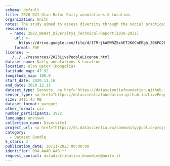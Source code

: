 ```yaml
---
schema: default
title: 2020-DV1-Ulan Bator-Daily annotations & Location
organization: Unitn
notes: The study aimed to assess diversity through the social practices and daily behaviors of university students from eight different countries. The research was carried out in two phases. Initially, a large sample of students from Denmark, Italy, Mongolia, Paraguay, the United Kingdom, China, Mexico, and India, completed a survey on their social practices, as well as their socio-demographic, cultural, and psychological elements. In the second phase, a sub-sample of the respondents engaged in a four-week data collection by using an innovative smartphone application called iLog. This app collected data from thirty-four smartphone sensors around the clock, allowing for an in-depth investigation into the diversity and daily routines of university students across countries, both synchronically and diachronically.
resources:
  - name: 2022_WeNet_Diversity1_Technical-Report(2020-2021)
    url: >-
      https://drive.google.com/file/d/1TMrjkAEWRZ5xhETJKOCnERgh_Z06PO2E/view?usp=drive_link
    format: PDF
license: >-
  ./../../resources/2023LivePeopleLicense.html
dataset_name: Daily annotations & Location
location: Ulan Bator (Mongolia)
latitude_map: 47.92
longitude_map: 106.9
start_date: 2020.11.16
end_date: 2020.12.11
dataset_type: Sensors, <a href="https://datascientiafoundation.github.io/LivePeople/datasets/2020-DV1-Ulan%20Bator-Diachronic-Interactions/">Diachronic-Interactions</a>,<a href="https://datascientiafoundation.github.io/LivePeople/datasets/2020-DV1-Ulan%20Bator-Synchronic-Interactions/">Synchronic-Interactions</a> 
sensor_type: <a href="https://datascientiafoundation.github.io/LivePeople/datasets/2020-DV1-Ulan%20Bator-Location%20Event%20Per%20Time%20POI/">location event per time POI</a>, <a href="https://datascientiafoundation.github.io/LivePeople/datasets/2020-DV1-Ulan%20Bator-Location%20Event%20Per%20Time%20RD/">location event per time RD</a>, <a href="https://datascientiafoundation.github.io/LivePeople/datasets/2020-DV1-Ulan%20Bator-Contribution%20Answers/"> Timediaries answers </a>, <a href="https://datascientiafoundation.github.io/LivePeople/datasets/2020-DV1-Ulan%20Bator-Contribution%20Questions/"> Timediaries questions </a>, <a href="https://datascientiafoundation.github.io/LivePeople/datasets/2020-DV1-Ulan%20Bator-Contribution%20Confirmation/"> Timediaries confirmation </a>, <a href ="https://datascientiafoundation.github.io/LivePeople/datasets/2020-DV1-Ulan%20Bator-Questionnaire%20Diversity%20A/">Questionnaire A</a>, <a href ="https://datascientiafoundation.github.io/LivePeople/datasets/2020-DV1-Ulan%20Bator-Questionnaire%20Diversity%20B/">Questionnaire B</a>, <a href ="https://datascientiafoundation.github.io/LivePeople/datasets/2020-DV1-Ulan%20Bator-Questionnaire%20Diversity%20C/">Questionnaire C</a>
size: 3411.43 MB 
dataset_format: parquet
other_format: csv
number_participants: 3972
language: unknown
collection_name: Diversity1
project_url: <a href="https://ds.datascientia.eu/community/public/projects/f6bfbca4-fbe7-488f-bcf1-a66ac1f5a93a">https://ds.datascientia.eu/community/public/projects/f6bfbca4-fbe7-488f-bcf1-a66ac1f5a93a</a>
category:
  - Dataset Bundle
5_stars: 3
publication_date: 30/11/2023 00:00:00
identifier: 004.AAAD.AAB.**
request_contact: datadistribution.knowdive@unitn.it
---
```

